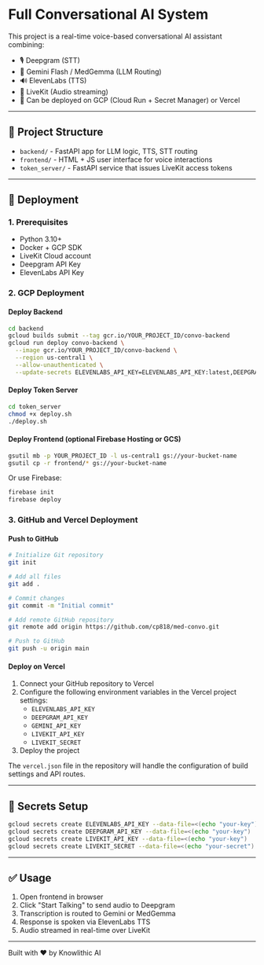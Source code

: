 # Full Conversational AI System

This project is a real-time voice-based conversational AI assistant combining:
- 🎙️ Deepgram (STT)
- 🧠 Gemini Flash / MedGemma (LLM Routing)
- 🔊 ElevenLabs (TTS)
- 📡 LiveKit (Audio streaming)
- 🚀 Can be deployed on GCP (Cloud Run + Secret Manager) or Vercel

---

## 📁 Project Structure

- `backend/` - FastAPI app for LLM logic, TTS, STT routing
- `frontend/` - HTML + JS user interface for voice interactions
- `token_server/` - FastAPI service that issues LiveKit access tokens

---

## 🚀 Deployment

### 1. Prerequisites
- Python 3.10+
- Docker + GCP SDK
- LiveKit Cloud account
- Deepgram API Key
- ElevenLabs API Key

### 2. GCP Deployment

#### Deploy Backend

```bash
cd backend
gcloud builds submit --tag gcr.io/YOUR_PROJECT_ID/convo-backend
gcloud run deploy convo-backend \
  --image gcr.io/YOUR_PROJECT_ID/convo-backend \
  --region us-central1 \
  --allow-unauthenticated \
  --update-secrets ELEVENLABS_API_KEY=ELEVENLABS_API_KEY:latest,DEEPGRAM_API_KEY=DEEPGRAM_API_KEY:latest
```

#### Deploy Token Server

```bash
cd token_server
chmod +x deploy.sh
./deploy.sh
```

#### Deploy Frontend (optional Firebase Hosting or GCS)

```bash
gsutil mb -p YOUR_PROJECT_ID -l us-central1 gs://your-bucket-name
gsutil cp -r frontend/* gs://your-bucket-name
```

Or use Firebase:
```bash
firebase init
firebase deploy
```

### 3. GitHub and Vercel Deployment

#### Push to GitHub

```bash
# Initialize Git repository
git init

# Add all files
git add .

# Commit changes
git commit -m "Initial commit"

# Add remote GitHub repository
git remote add origin https://github.com/cp818/med-convo.git

# Push to GitHub
git push -u origin main
```

#### Deploy on Vercel

1. Connect your GitHub repository to Vercel
2. Configure the following environment variables in the Vercel project settings:
   - `ELEVENLABS_API_KEY`
   - `DEEPGRAM_API_KEY`
   - `GEMINI_API_KEY`
   - `LIVEKIT_API_KEY`
   - `LIVEKIT_SECRET`
3. Deploy the project

The `vercel.json` file in the repository will handle the configuration of build settings and API routes.

---

## 🔐 Secrets Setup

```bash
gcloud secrets create ELEVENLABS_API_KEY --data-file=<(echo "your-key")
gcloud secrets create DEEPGRAM_API_KEY --data-file=<(echo "your-key")
gcloud secrets create LIVEKIT_API_KEY --data-file=<(echo "your-key")
gcloud secrets create LIVEKIT_SECRET --data-file=<(echo "your-secret")
```

---

## ✅ Usage

1. Open frontend in browser
2. Click "Start Talking" to send audio to Deepgram
3. Transcription is routed to Gemini or MedGemma
4. Response is spoken via ElevenLabs TTS
5. Audio streamed in real-time over LiveKit

---

Built with ❤️ by Knowlithic AI
